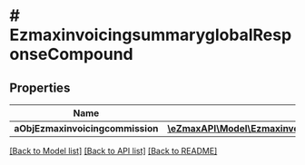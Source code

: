 # # EzmaxinvoicingsummaryglobalResponseCompound

## Properties

Name | Type | Description | Notes
------------ | ------------- | ------------- | -------------
**aObjEzmaxinvoicingcommission** | [**\eZmaxAPI\Model\EzmaxinvoicingcommissionResponseCompound[]**](EzmaxinvoicingcommissionResponseCompound.md) |  | [optional]

[[Back to Model list]](../../README.md#models) [[Back to API list]](../../README.md#endpoints) [[Back to README]](../../README.md)
